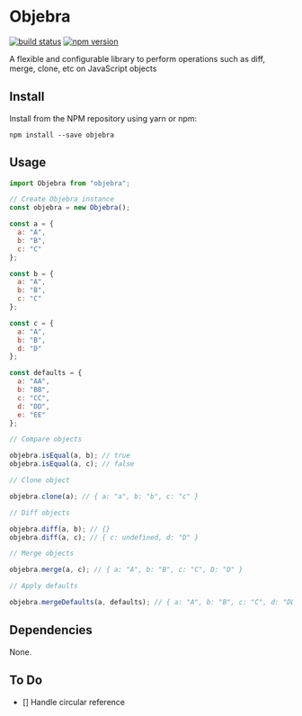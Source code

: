 # Objebra

[![build status](https://img.shields.io/travis/m-nasab/objebra)](https://travis-ci.org/m-nasab/objebra) [![npm version](https://img.shields.io/npm/v/objebra)](https://www.npmjs.com/package/objebra)

A flexible and configurable library to perform operations such as diff, merge, clone, etc on JavaScript objects

## Install

Install from the NPM repository using yarn or npm:

```shell
npm install --save objebra
```

## Usage

```js
import Objebra from "objebra";

// Create Objebra instance
const objebra = new Objebra();

const a = {
  a: "A",
  b: "B",
  c: "C"
};

const b = {
  a: "A",
  b: "B",
  c: "C"
};

const c = {
  a: "A",
  b: "B",
  d: "D"
};

const defaults = {
  a: "AA",
  b: "BB",
  c: "CC",
  d: "DD",
  e: "EE"
};

// Compare objects

objebra.isEqual(a, b); // true
objebra.isEqual(a, c); // false

// Clone object

objebra.clone(a); // { a: "a", b: "b", c: "c" }

// Diff objects

objebra.diff(a, b); // {}
objebra.diff(a, c); // { c: undefined, d: "D" }

// Merge objects

objebra.merge(a, c); // { a: "A", b: "B", c: "C", D: "D" }

// Apply defaults

objebra.mergeDefaults(a, defaults); // { a: "A", b: "B", c: "C", d: "DD", e: "EE" }
```

## Dependencies

None.

## To Do

* [] Handle circular reference
